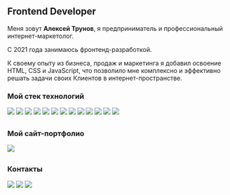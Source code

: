 ## Frontend Developer

Меня зовут **Алексей Трунов**, я предприниматель и профессиональный интернет-маркетолог.

С 2021 года занимаюсь фронтенд-разработкой.

К своему опыту из бизнеса, продаж и маркетинга я добавил освоение HTML, CSS и JavaScript, что позволило мне комплексно и эффективно решать задачи своих Клиентов в интернет-пространстве.

### Мой стек технологий

<img src="https://img.shields.io/badge/HTML-f2f2f2?style=for-the-badge&logo=HTML5&logoColor=E34F26"/> <img src="https://img.shields.io/badge/CSS-f2f2f2?style=for-the-badge&logo=CSS3&logoColor=1572B6"/> <img src="https://img.shields.io/badge/Bootstrap-f2f2f2?style=for-the-badge&logo=Bootstrap&logoColor=7952B3"/> <img src="https://img.shields.io/badge/JavaScript-f2f2f2?style=for-the-badge&logo=JavaScript&logoColor=ed7e31"/> <img src="https://img.shields.io/badge/jQuery-f2f2f2?style=for-the-badge&logo=jQuery&logoColor=0769AD"/> <img src="https://img.shields.io/badge/gulp-f2f2f2?style=for-the-badge&logo=gulp&logoColor=CF4647"/> <img src="https://img.shields.io/badge/Git-f2f2f2?style=for-the-badge&logo=Git&logoColor=F05032"/> <img src="https://img.shields.io/badge/GitHub-f2f2f2?style=for-the-badge&logo=GitHub&logoColor=181717"/> <img src="https://img.shields.io/badge/WordPress-f2f2f2?style=for-the-badge&logo=WordPress&logoColor=21759B"/> <img src="https://img.shields.io/badge/Figma-f2f2f2?style=for-the-badge&logo=Figma&logoColor=F24E1E"/> <img src="https://img.shields.io/badge/Photoshop-f2f2f2?style=for-the-badge&logo=AdobePhotoshop&logoColor=31A8FF"/> <img src="https://img.shields.io/badge/Illustrator-f2f2f2?style=for-the-badge&logo=AdobeIllustrator&logoColor=FF9A00"/> <img src="https://img.shields.io/badge/Google Ads-f2f2f2?style=for-the-badge&logo=Google Ads&logoColor=#4285F4"/>

##
### Мой сайт-портфолио

[<img src="https://img.shields.io/badge/truenow.ru-ffffff?style=for-the-badge&logo=ArcGIS&logoColor=#26A5E4"/>](https://truenow.ru)

##
### Контакты

[<img src="https://img.shields.io/badge/Telegram-ffffff?style=for-the-badge&logo=Telegram&logoColor=#26A5E4"/>](https://t.me/trunov_alexey)
[<img src="https://img.shields.io/badge/Instagram-ffffff?style=for-the-badge&logo=Instagram&logoColor=#E4405F"/>](https://www.instagram.com/trunov_alexey/)
[<img src="https://img.shields.io/badge/VK-ffffff?style=for-the-badge&logo=VK&logoColor=0077FF"/>](https://vk.com/trunov_alexey)
